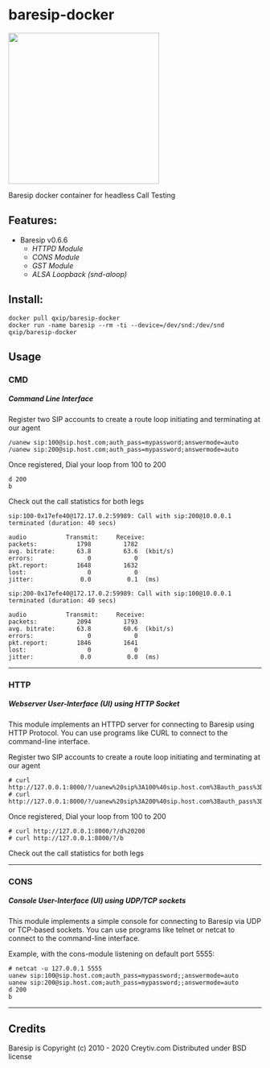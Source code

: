 baresip-docker
==============

<img src="https://raw.githubusercontent.com/baresip/baresip/master/share/logo.png" width=300>

Baresip docker container for headless Call Testing

## Features:

* Baresip v0.6.6
  - *HTTPD Module*
  - *CONS Module*
  - *GST Module*
  - *ALSA Loopback (snd-aloop)*

## Install:
```
docker pull qxip/baresip-docker
docker run -name baresip --rm -ti --device=/dev/snd:/dev/snd qxip/baresip-docker
```

## Usage

### CMD
##### Command Line Interface
Register two SIP accounts to create a route loop initiating and terminating at our agent
```
/uanew sip:100@sip.host.com;auth_pass=mypassword;answermode=auto
/uanew sip:200@sip.host.com;auth_pass=mypassword;answermode=auto
```
Once registered, Dial your loop from 100 to 200
```
d 200
b
```
Check out the call statistics for both legs
```
sip:100-0x17efe40@172.17.0.2:59989: Call with sip:200@10.0.0.1 terminated (duration: 40 secs)

audio           Transmit:     Receive:
packets:           1798         1782
avg. bitrate:      63.8         63.6  (kbit/s)
errors:               0            0
pkt.report:        1648         1632
lost:                 0            0
jitter:             0.0          0.1  (ms)

sip:200-0x17efe40@172.17.0.2:59989: Call with sip:100@10.0.0.1 terminated (duration: 40 secs)

audio           Transmit:     Receive:
packets:           2094         1793
avg. bitrate:      63.8         60.6  (kbit/s)
errors:               0            0
pkt.report:        1846         1641
lost:                 0            0
jitter:             0.0          0.0  (ms)
```

-------------

### HTTP
##### Webserver User-Interface (UI) using HTTP Socket
This module implements an HTTPD server for connecting to Baresip using HTTP Protocol. 
You can use programs like CURL to connect to the command-line interface.

Register two SIP accounts to create a route loop initiating and terminating at our agent
```
# curl http://127.0.0.1:8000/?/uanew%20sip%3A100%40sip.host.com%3Bauth_pass%3Dmypassword%3Banswermode=auto
# curl http://127.0.0.1:8000/?/uanew%20sip%3A200%40sip.host.com%3Bauth_pass%3Dmypassword%3Banswermode=auto
```
Once registered, Dial your loop from 100 to 200
```
# curl http://127.0.0.1:8000/?/d%20200
# curl http://127.0.0.1:8000/?/b
```
Check out the call statistics for both legs


-------------

### CONS
##### Console User-Interface (UI) using UDP/TCP sockets
 
This module implements a simple console for connecting to Baresip via UDP or TCP-based sockets. 
You can use programs like telnet or netcat to connect to the command-line interface.
 
Example, with the cons-module listening on default port 5555:
 
```
# netcat -u 127.0.0.1 5555
uanew sip:100@sip.host.com;auth_pass=mypassword;;answermode=auto
uanew sip:200@sip.host.com;auth_pass=mypassword;;answermode=auto
d 200
b
```

-------------

## Credits
Baresip is Copyright (c) 2010 - 2020 Creytiv.com Distributed under BSD license
